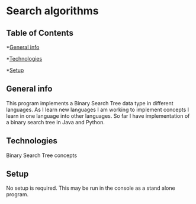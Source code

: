 # Search algorithms
## Table of Contents
*[General info](#general-info)

*[Technologies](#technologies)

*[Setup](#setup)

## General info
This program implements a Binary Search Tree data type in different languages. As I learn new languages I am 
working to implement concepts I learn in one language into other languages. So far I have implementation of a binary search tree in Java and Python.

## Technologies
Binary Search Tree
concepts 
## Setup
No setup is required. This may be run in the console as a stand alone program.
